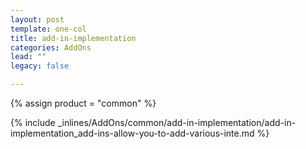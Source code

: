 ```yaml
---
layout: post
template: one-col
title: add-in-implementation
categories: AddOns
lead: ""
legacy: false

---
```

{% assign product = "common" %}

{% include _inlines/AddOns/common/add-in-implementation/add-in-implementation_add-ins-allow-you-to-add-various-inte.md %}
